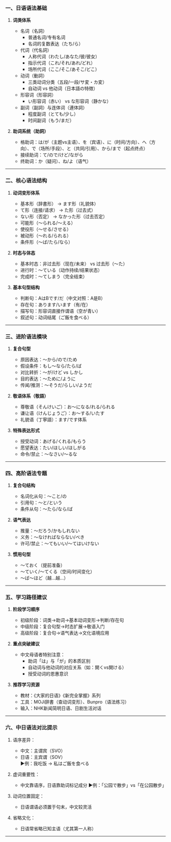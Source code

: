 ### **一、日语语法基础**
1. **词类体系**
   - 名词（名詞）
     - 普通名词/专有名词
     - 名词的复数表达（たち/ら）
   - 代词（代名詞）
     - 人称代词（わたし/あなた/彼/彼女）
     - 指示代词（これ/それ/あれ/どれ）
     - 场所代词（ここ/そこ/あそこ/どこ）
   - 动词（動詞）
     - 三类动词分类（五段/一段/サ変・カ変）
     - 自动词 vs 他动词（日本語の特徴）
   - 形容词（形容詞）
     - い形容词（赤い） vs な形容词（静かな）
   - 副词（副詞）与连体词（連体詞）
     - 程度副词（とても/少し）
     - 时间副词（もう/まだ）

2. **助词系统（助詞）**
   - 格助词：は/が（主题vs主语）、を（宾语）、に（时间/方向）、へ（方向）、で（场所/手段）、と（共同/引用）、から/まで（起点终点）
   - 接续助词：て/ので/けど/ながら
   - 终助词：か（疑问）、ね/よ（语气）

---

### **二、核心语法结构**
1. **动词变形体系**
   - 基本形（辞書形） → ます形（礼貌体）
   - て形（连接/请求） → た形（过去式）
   - ない形（否定） → なかった形（过去否定）
   - 可能形（～られる/～える）
   - 使役形（～せる/させる）
   - 被动形（～れる/られる）
   - 条件形（～ば/たら/なら）

2. **时态与体态**
   - 基本时态：非过去形（现在/未来） vs 过去形（～た）
   - 进行时：～ている（动作持续/结果状态）
   - 完成时：～てしまう（完全结束）

3. **基本句型结构**
   - 判断句：AはBです/だ（中文对照：A是B）
   - 存在句：あります/います（有/在）
   - 描写句：形容词直接作谓语（空が青い）
   - 叙述句：动词结尾（ご飯を食べる）

---

### **三、进阶语法模块**
1. **复合句型**
   - 原因表达：～から/ので/ため
   - 假设条件：もし～なら/たら/ば
   - 对比转折：～が/けど vs しかし
   - 目的表达：～ために/ように
   - 传闻/推测：～そうだ/らしい/ようだ

2. **敬语体系（敬語）**
   - 尊敬语（そんけいご）：お～になる/れる/られる
   - 谦让语（けんじょうご）：お～する/いたす
   - 礼貌语（丁寧語）：ます/です体系

3. **特殊表达形式**
   - 授受动词：あげる/くれる/もらう
   - 愿望表达：たい/ほしい/ほしがる
   - 命令/禁止：～なさい/～るな

---

### **四、高阶语法专题**
1. **复合句结构**
   - 名词化从句：～こと/の
   - 引用句：～と/という
   - 条件从句：～たら/なら/ば

2. **语气表达**
   - 推量：～だろう/かもしれない
   - 义务：～なければならない/べき
   - 许可/禁止：～てもいい/～てはいけない

3. **惯用句型**
   - ～ておく（提前准备）
   - ～ていく/～てくる（空间/时间变化）
   - ～ば～ほど（越...越...）

---

### **五、学习路径建议**
1. **阶段学习顺序**
   - 初级阶段：词类→助词→基本动词变形→判断/存在句
   - 中级阶段：复合句型→时态扩展→敬语入门
   - 高级阶段：复合句→语气表达→文化语境应用

2. **重点突破建议**
   - 中文母语者特别注意：
     - 助词「は」与「が」的本质区别
     - 自动词与他动词的对应关系（如：開くvs開ける）
     - 授受动词的恩惠意识

3. **推荐学习资源**
   - 教材：《大家的日语》《新完全掌握》系列
   - 工具：MOJi辞書（查动词变形）、Bunpro（语法练习）
   - 输入：NHK新闻简明日语、日剧生活对话

---

### **六、中日语法对比提示**
1. 语序差异：
   - 中文：主谓宾（SVO）  
   - 日语：主宾谓（SOV）  
   ▶例：我吃饭 → 私はご飯を食べる

2. 虚词重要性：
   - 中文靠语序，日语靠助词标记成分
   ▶例：「公园で散步」vs「在公园散步」

3. 动词位置固定：
   - 日语谓语必须置于句末，中文较灵活

4. 省略文化：
   - 日语常省略已知主语（尤其第一人称）

---
